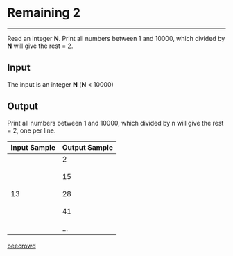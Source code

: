 # Remaining 2

---

Read an integer **N**. Print all numbers between 1 and 10000, which divided by **N** will give the rest = 2.

## Input

The input is an integer **N** (**N** < 10000)

## Output

Print all numbers between 1 and 10000, which divided by n will give the rest = 2, one per line.

| Input Sample | Output Sample                              |
| ------------ | ------------------------------------------ |
| 13           | 2<br><br>15<br><br>28<br><br>41<br><br>... |

[beecrowd](https://www.beecrowd.com.br/judge/en/problems/view/1075)

